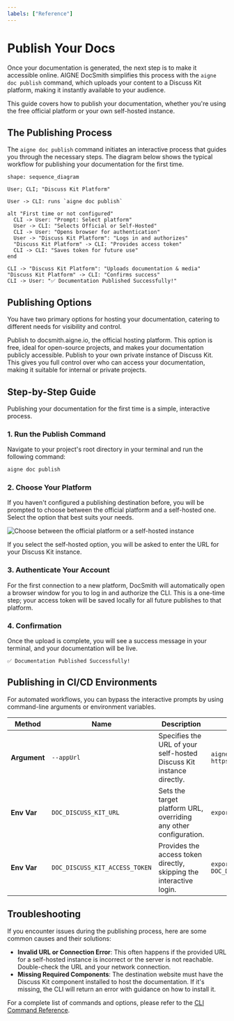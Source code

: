 ```yaml
---
labels: ["Reference"]
---
```


# Publish Your Docs

Once your documentation is generated, the next step is to make it accessible online. AIGNE DocSmith simplifies this process with the `aigne doc publish` command, which uploads your content to a Discuss Kit platform, making it instantly available to your audience.

This guide covers how to publish your documentation, whether you're using the free official platform or your own self-hosted instance.

## The Publishing Process

The `aigne doc publish` command initiates an interactive process that guides you through the necessary steps. The diagram below shows the typical workflow for publishing your documentation for the first time.

```d2
shape: sequence_diagram

User; CLI; "Discuss Kit Platform"

User -> CLI: runs `aigne doc publish`

alt "First time or not configured"
  CLI -> User: "Prompt: Select platform"
  User -> CLI: "Selects Official or Self-Hosted"
  CLI -> User: "Opens browser for authentication"
  User -> "Discuss Kit Platform": "Logs in and authorizes"
  "Discuss Kit Platform" -> CLI: "Provides access token"
  CLI -> CLI: "Saves token for future use"
end

CLI -> "Discuss Kit Platform": "Uploads documentation & media"
"Discuss Kit Platform" -> CLI: "Confirms success"
CLI -> User: "✅ Documentation Published Successfully!"
```

## Publishing Options

You have two primary options for hosting your documentation, catering to different needs for visibility and control.

<x-cards data-columns="2">
  <x-card data-title="Official Platform" data-icon="lucide:globe">
    Publish to docsmith.aigne.io, the official hosting platform. This option is free, ideal for open-source projects, and makes your documentation publicly accessible.
  </x-card>
  <x-card data-title="Self-Hosted Platform" data-icon="lucide:server">
    Publish to your own private instance of Discuss Kit. This gives you full control over who can access your documentation, making it suitable for internal or private projects.
  </x-card>
</x-cards>

## Step-by-Step Guide

Publishing your documentation for the first time is a simple, interactive process.

### 1. Run the Publish Command

Navigate to your project's root directory in your terminal and run the following command:

```bash
aigne doc publish
```

### 2. Choose Your Platform

If you haven't configured a publishing destination before, you will be prompted to choose between the official platform and a self-hosted one. Select the option that best suits your needs.

![Choose between the official platform or a self-hosted instance](https://docsmith.aigne.io/image-bin/uploads/9fd929060b5abe13d03cf5eb7aea85aa.png)

If you select the self-hosted option, you will be asked to enter the URL for your Discuss Kit instance.

### 3. Authenticate Your Account

For the first connection to a new platform, DocSmith will automatically open a browser window for you to log in and authorize the CLI. This is a one-time step; your access token will be saved locally for all future publishes to that platform.

### 4. Confirmation

Once the upload is complete, you will see a success message in your terminal, and your documentation will be live.

```
✅ Documentation Published Successfully!
```

## Publishing in CI/CD Environments

For automated workflows, you can bypass the interactive prompts by using command-line arguments or environment variables.

| Method | Name | Description | Example |
|---|---|---|---|
| **Argument** | `--appUrl` | Specifies the URL of your self-hosted Discuss Kit instance directly. | `aigne doc publish --appUrl https://docs.mycompany.com` |
| **Env Var** | `DOC_DISCUSS_KIT_URL` | Sets the target platform URL, overriding any other configuration. | `export DOC_DISCUSS_KIT_URL=...` |
| **Env Var** | `DOC_DISCUSS_KIT_ACCESS_TOKEN` | Provides the access token directly, skipping the interactive login. | `export DOC_DISCUSS_KIT_ACCESS_TOKEN=...` |

## Troubleshooting

If you encounter issues during the publishing process, here are some common causes and their solutions:

-   **Invalid URL or Connection Error**: This often happens if the provided URL for a self-hosted instance is incorrect or the server is not reachable. Double-check the URL and your network connection.
-   **Missing Required Components**: The destination website must have the Discuss Kit component installed to host the documentation. If it's missing, the CLI will return an error with guidance on how to install it.

For a complete list of commands and options, please refer to the [CLI Command Reference](./cli-reference.md).